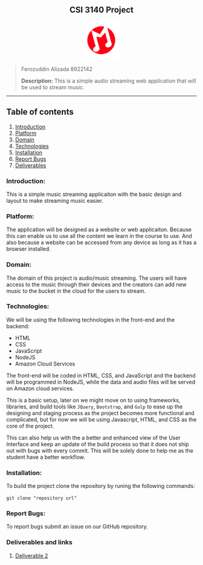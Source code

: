 <h2><center>CSI 3140 Project</center></h2>

<center><img src="/app/assets/logo.svg?sanitize=true" height="100" width="100">
</img>
</center>

> Ferozuddin Alizada
> 8922142
>
> **Description:** This is a simple audio streaming web application that will be used to stream music.

---

## Table of contents

1. [Introduction](#introduction)
2. [Platform](#platform)
3. [Domain](#domain)
4. [Technologies](#technologies)
5. [Installation](#installation)
6. [Report Bugs](#report-bugs)
7. [Deliverables](#deliverables)

### Introduction:

This is a simple music streaming applicaiton with the basic design and layout to make streaming music easier.

### Platform:

The application will be designed as a website or web applicaiton. Because this can enable us to use all the content we learn in the course to use. And also because a website can be accessed from any device as long as it has a browser installed.

### Domain:

The domain of this project is audio/music streaming. The users will have access to the music through their devices and the creators can add new music to the bucket in the cloud for the users to stream.

### Technologies:

We will be using the following technologies in the front-end and the backend:

- HTML
- CSS
- JavaScript
- NodeJS
- Amazon Cloud Services

The front-end will be coded in HTML, CSS, and JavaScript and the backend will be programmed in
NodeJS, while the data and audio files will be served on Amazon cloud services.

This is a basic setup, later on we might move on to using frameworks, libraries, and build tools like `JQuery`, `Bootstrap`, and `Gulp` to ease up the designing and staging process as the project becomes more functional and complicated, but for now we will be using Javascript, HTML, and CSS as the core of the project.

This can also help us with the a better and enhanced view of the User Interface and keep an update of the build process so that it does not ship out with bugs with every commit. This will be solely done to help me as the student have a better workflow.

### Installation:

To build the project clone the repository by runing the following commands:

`git clone "repository url"`

### Report Bugs:

To report bugs submit an issue on our GitHub repository.

### Deliverables and links

1. [Deliverable 2](./app/deliverables/README.md)
